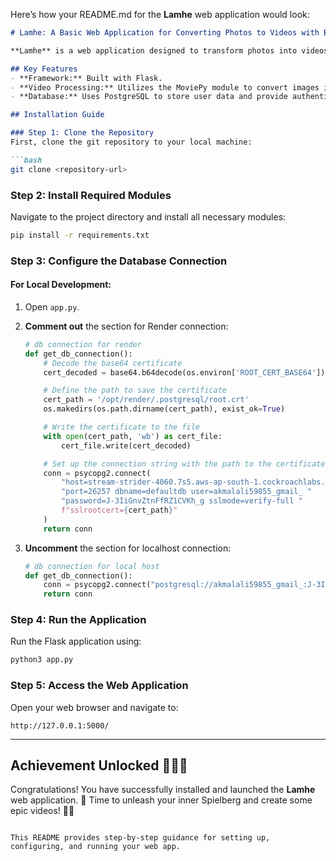 Here’s how your README.md for the **Lamhe** web application would look:

```markdown
# Lamhe: A Basic Web Application for Converting Photos to Videos with Background Audio

**Lamhe** is a web application designed to transform photos into videos by adding background audio. This project was developed as part of the course "Introduction to Software Systems" by **Rohan**, **Himank**, and **Akmal**.

## Key Features
- **Framework:** Built with Flask.
- **Video Processing:** Utilizes the MoviePy module to convert images into video.
- **Database:** Uses PostgreSQL to store user data and provide authentication.

## Installation Guide

### Step 1: Clone the Repository
First, clone the git repository to your local machine:

```bash
git clone <repository-url>
```

### Step 2: Install Required Modules
Navigate to the project directory and install all necessary modules:

```bash
pip install -r requirements.txt
```

### Step 3: Configure the Database Connection

#### For Local Development:
1. Open `app.py`.
2. **Comment out** the section for Render connection:
   ```python
   # db connection for render
   def get_db_connection():
       # Decode the base64 certificate
       cert_decoded = base64.b64decode(os.environ['ROOT_CERT_BASE64'])

       # Define the path to save the certificate
       cert_path = '/opt/render/.postgresql/root.crt'
       os.makedirs(os.path.dirname(cert_path), exist_ok=True)

       # Write the certificate to the file
       with open(cert_path, 'wb') as cert_file:
           cert_file.write(cert_decoded)

       # Set up the connection string with the path to the certificate
       conn = psycopg2.connect(
           "host=stream-strider-4060.7s5.aws-ap-south-1.cockroachlabs.cloud "
           "port=26257 dbname=defaultdb user=akmalali59855_gmail_ "
           "password=J-3IiGnvZtnFfRZ1CVKh_g sslmode=verify-full "
           f"sslrootcert={cert_path}"
       )
       return conn
   ```

3. **Uncomment** the section for localhost connection:
   ```python
   # db connection for local host
   def get_db_connection():
       conn = psycopg2.connect("postgresql://akmalali59855_gmail_:J-3IiGnvZtnFfRZ1CVKh_g@stream-strider-4060.7s5.aws-ap-south-1.cockroachlabs.cloud:26257/defaultdb?sslmode=verify-full")
       return conn
   ```

### Step 4: Run the Application
Run the Flask application using:

```bash
python3 app.py
```

### Step 5: Access the Web Application
Open your web browser and navigate to:

```
http://127.0.0.1:5000/
```

---

## Achievement Unlocked 🎉🌟🎊
Congratulations! You have successfully installed and launched the **Lamhe** web application. 🥳 Time to unleash your inner Spielberg and create some epic videos! 🎥📸
```

This README provides step-by-step guidance for setting up, configuring, and running your web app.
